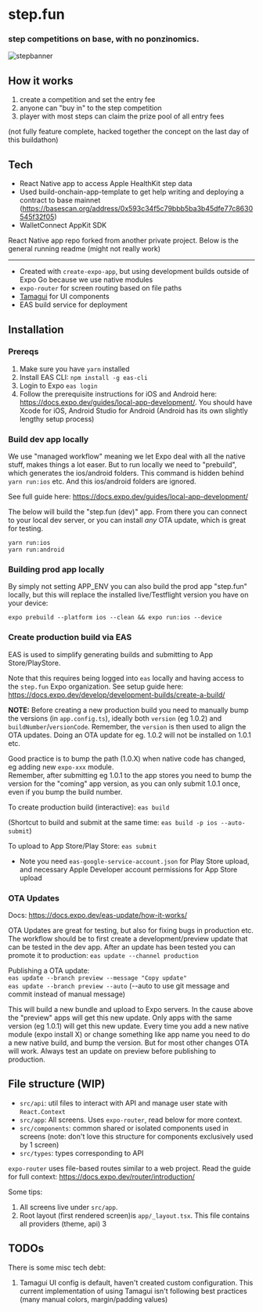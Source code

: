 
# step.fun

### step competitions on base, with no ponzinomics.

![stepbanner](https://github.com/spenciefy/step-fun/assets/3144112/4fbe52d9-e96f-4465-b667-29943149b51d)

## How it works
1. create a competition and set the entry fee
2. anyone can "buy in" to the step competition
3. player with most steps can claim the prize pool of all entry fees

(not fully feature complete, hacked together the concept on the last day of this buildathon)


## Tech
- React Native app to access Apple HealthKit step data
- Used build-onchain-app-template to get help writing and deploying a contract to base mainnet (https://basescan.org/address/0x593c34f5c79bbb5ba3b45dfe77c8630545f32f05)
- WalletConnect AppKit SDK

React Native app repo forked from another private project. Below is the general running readme (might not really work)

---

- Created with `create-expo-app`, but using development builds outside of Expo Go because we use native modules
- `expo-router` for screen routing based on file paths
- [Tamagui](https://tamagui.dev/) for UI components
- EAS build service for deployment

## Installation

### Prereqs

1. Make sure you have `yarn` installed
2. Install EAS CLI: `npm install -g eas-cli`
3. Login to Expo `eas login`
4. Follow the prerequisite instructions for iOS and Android here: https://docs.expo.dev/guides/local-app-development/. You should have Xcode for iOS, Android Studio for Android (Android has its own slightly lengthy setup process)

### Build dev app locally

We use "managed workflow" meaning we let Expo deal with all the native stuff, makes things a lot easer. But to run locally we need to "prebuild", which generates the ios/android folders. This command is hidden behind `yarn run:ios` etc. And this ios/android folders are ignored.

See full guide here: https://docs.expo.dev/guides/local-app-development/

The below will build the "step.fun (dev)" app. From there you can connect to your local dev server, or you can install _any_ OTA update, which is great for testing.

```
yarn run:ios
yarn run:android
```

### Building prod app locally

By simply not setting APP_ENV you can also build the prod app "step.fun" locally, but this will replace the installed live/Testflight version you have on your device:

`expo prebuild --platform ios --clean && expo run:ios --device`

### Create production build via EAS

EAS is used to simplify generating builds and submitting to App Store/PlayStore.

Note that this requires being logged into `eas` locally and having access to the `step.fun` Expo organization. See setup guide here:
https://docs.expo.dev/develop/development-builds/create-a-build/

**NOTE:** Before creating a new production build you need to manually bump the versions (in `app.config.ts`), ideally both `version` (eg 1.0.2) and `buildNumber`/`versionCode`. Remember, the `version` is then used to align the OTA updates. Doing an OTA update for eg. 1.0.2 will not be installed on 1.0.1 etc.

Good practice is to bump the path (1.0.X) when native code has changed, eg adding new `expo-xxx` module.  
Remember, after submitting eg 1.0.1 to the app stores you need to bump the version for the "coming" app version, as you can only submit 1.0.1 once, even if you bump the build number.

To create production build (interactive):
`eas build`

(Shortcut to build and submit at the same time: `eas build -p ios --auto-submit`)

To upload to App Store/Play Store:
`eas submit`

- Note you need `eas-google-service-account.json` for Play Store upload, and necessary Apple Developer account permissions for App Store upload

### OTA Updates

Docs: https://docs.expo.dev/eas-update/how-it-works/

OTA Updates are great for testing, but also for fixing bugs in production etc. The workflow should be to first create a development/preview update that can be tested in the dev app. After an update has been tested you can promote it to production: `eas update --channel production`

Publishing a OTA update:  
`eas update --branch preview --message "Copy update"`  
`eas update --branch preview --auto` (--auto to use git message and commit instead of manual message)

This will build a new bundle and upload to Expo servers. In the cause above the "preview" apps will get this new update.
Only apps with the same version (eg 1.0.1) will get this new update. Every time you add a new native module (expo install X) or change something like app name you need to do a new native build, and bump the version. But for most other changes OTA will work. Always test an update on preview before publishing to production.

## File structure (WIP)

- `src/api`: util files to interact with API and manage user state with `React.Context`
- `src/app`: All screens. Uses `expo-router`, read below for more context.
- `src/components`: common shared or isolated components used in screens (note: don't love this structure for components exclusively used by 1 screen)
- `src/types`: types corresponding to API

`expo-router` uses file-based routes similar to a web project. Read the guide for full context: https://docs.expo.dev/router/introduction/

Some tips:

1. All screens live under `src/app`.
2. Root layout (first rendered screen)is `app/_layout.tsx`. This file contains all providers (theme, api)
   3

## TODOs

There is some misc tech debt:

1. Tamagui UI config is default, haven't created custom configuration. This current implementation of using Tamagui isn't following best practices (many manual colors, margin/padding values)
